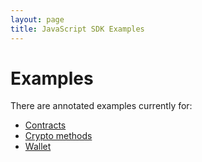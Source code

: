 ```yaml
---
layout: page
title: JavaScript SDK Examples
---
```


# Examples

There are annotated examples currently for:

* [Contracts](https://rawgit.com/aeternity/aepp-sdk-docs/master/js-sdk-examples/bin/aecontract.html)
* [Crypto methods](https://rawgit.com/aeternity/aepp-sdk-docs/master/js-sdk-examples/bin/aecrypto.html)
* [Wallet](https://rawgit.com/aeternity/aepp-sdk-docs/master/js-sdk-examples/bin/aewallet.html)


